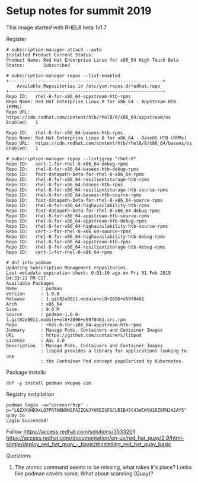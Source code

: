 # Setup notes for summit 2019 

This image started with RHEL8 beta 1v1.7

Register 

```
# subscription-manager attach --auto
Installed Product Current Status:
Product Name: Red Hat Enterprise Linux for x86_64 High Touch Beta
Status:       Subscribed

# subscription-manager repos --list-enabled
+----------------------------------------------------------+
    Available Repositories in /etc/yum.repos.d/redhat.repo
+----------------------------------------------------------+
Repo ID:   rhel-8-for-x86_64-appstream-htb-rpms
Repo Name: Red Hat Enterprise Linux 8 for x86_64 - AppStream HTB (RPMs)
Repo URL:  https://cdn.redhat.com/content/htb/rhel8/8/x86_64/appstream/os
Enabled:   1

Repo ID:   rhel-8-for-x86_64-baseos-htb-rpms
Repo Name: Red Hat Enterprise Linux 8 for x86_64 - BaseOS HTB (RPMs)
Repo URL:  https://cdn.redhat.com/content/htb/rhel8/8/x86_64/baseos/os
Enabled:   1

# subscription-manager repos --list|grep "rhel-8"
Repo ID:   cert-1-for-rhel-8-x86_64-debug-rpms
Repo ID:   rhel-8-for-x86_64-baseos-htb-debug-rpms
Repo ID:   fast-datapath-beta-for-rhel-8-x86_64-rpms
Repo ID:   rhel-8-for-x86_64-resilientstorage-htb-rpms
Repo ID:   rhel-8-for-x86_64-baseos-htb-rpms
Repo ID:   rhel-8-for-x86_64-resilientstorage-htb-source-rpms
Repo ID:   rhel-8-for-x86_64-baseos-htb-source-rpms
Repo ID:   fast-datapath-beta-for-rhel-8-x86_64-source-rpms
Repo ID:   rhel-8-for-x86_64-highavailability-htb-rpms
Repo ID:   fast-datapath-beta-for-rhel-8-x86_64-debug-rpms
Repo ID:   rhel-8-for-x86_64-appstream-htb-source-rpms
Repo ID:   rhel-8-for-x86_64-appstream-htb-debug-rpms
Repo ID:   rhel-8-for-x86_64-highavailability-htb-source-rpms
Repo ID:   cert-1-for-rhel-8-x86_64-source-rpms
Repo ID:   rhel-8-for-x86_64-highavailability-htb-debug-rpms
Repo ID:   rhel-8-for-x86_64-appstream-htb-rpms
Repo ID:   rhel-8-for-x86_64-resilientstorage-htb-debug-rpms
Repo ID:   cert-1-for-rhel-8-x86_64-rpms
```

```
# dnf info podman
Updating Subscription Management repositories.
Last metadata expiration check: 0:01:10 ago on Fri 01 Feb 2019 04:33:21 PM CST.
Available Packages
Name         : podman
Version      : 1.0.0
Release      : 1.git82e8011.module+el8+2696+e59f0461
Arch         : x86_64
Size         : 9.0 M
Source       : podman-1.0.0-1.git82e8011.module+el8+2696+e59f0461.src.rpm
Repo         : rhel-8-for-x86_64-appstream-htb-rpms
Summary      : Manage Pods, Containers and Container Images
URL          : https://github.com/containers/libpod
License      : ASL 2.0
Description  : Manage Pods, Containers and Container Images
             : libpod provides a library for applications looking to use
             : the Container Pod concept popularized by Kubernetes.
```

Package installs

``` 
dnf -y install podman skopeo vim
```
Registry installation

```
podman login -u="coreos+rhcp" -p="L6ZXXVHD9XLQ7PR7HBNRW2FAIZQNJYHREISFGCUBIB45C43WCWYU3DZ0FHJH2AY5" quay.io
Login Succeeded!
```

Follow 
https://access.redhat.com/solutions/3533201
https://access.redhat.com/documentation/en-us/red_hat_quay/2.9/html-single/deploy_red_hat_quay_-_basic/#installing_red_hat_quay_basic



Questions

1) The atomic command seems to be missing, what takes it's place? Looks like podman covers some. What about scanning (Quay)?


